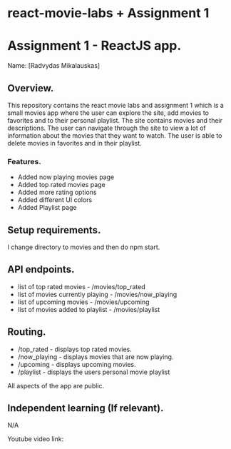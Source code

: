 # react-movie-labs + Assignment 1

# Assignment 1 - ReactJS app.

Name: [Radvydas Mikalauskas]

## Overview.

This repository contains the react movie labs and assignment 1 which is a small movies app where the user can explore the site, add movies to favorites and to their personal playlist. The site contains movies and their descriptions. The user can navigate through the site to view a lot of information about the movies that they want to watch. The user is able to delete movies in favorites and in their playlist. 

### Features.
 
+ Added now playing movies page
+ Added top rated movies page
+ Added more rating options
+ Added different UI colors
+ Added Playlist page

## Setup requirements.

I change directory to movies and then do npm start.

## API endpoints.

+ list of top rated movies - /movies/top_rated
+ list of movies currently playing - /movies/now_playing
+ list of upcoming movies - /movies/upcoming
+ list of movies added to playlist - /movies/playlist

## Routing.

+ /top_rated - displays top rated movies.
+ /now_playing - displays movies that are now playing.
+ /upcoming - displays upcoming movies.
+ /playlist - displays the users personal movie playlist

All aspects of the app are public.

## Independent learning (If relevant).

N/A

Youtube video link: 